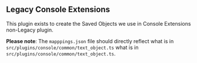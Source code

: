 ## Legacy Console Extensions

This plugin exists to create the Saved Objects we use in Console Extensions
non-Legacy plugin.

__Please note__: The `mapppings.json` file should directly reflect what is in `src/plugins/console/common/text_object.ts` what is in `src/plugins/console/common/text_object.ts`.